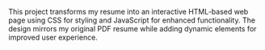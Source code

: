 This project transforms my resume into an interactive HTML-based web page using CSS for styling and JavaScript for enhanced functionality. The design mirrors my original PDF resume while adding dynamic elements for improved user experience.
